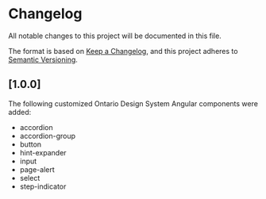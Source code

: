 # Changelog

All notable changes to this project will be documented in this file.

The format is based on [Keep a Changelog](https://keepachangelog.com/en/1.0.0/),
and this project adheres to [Semantic Versioning](https://semver.org/spec/v2.0.0.html).

## [1.0.0]
The following customized Ontario Design System Angular components were added:
- accordion
- accordion-group
- button
- hint-expander
- input
- page-alert
- select
- step-indicator